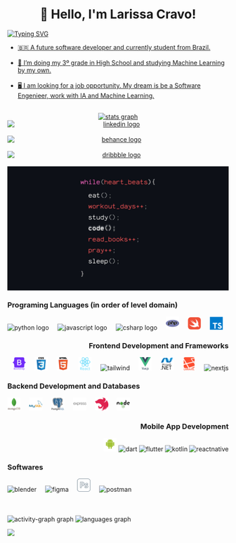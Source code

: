 <h1 align="center">👋 Hello, I'm Larissa Cravo!</h1>

<a href="https://git.io/typing-svg"><img src="https://readme-typing-svg.herokuapp.com?font=Fira+Code&size=19&duration=3500&pause=1000&color=ff6e97&width=587&separator=%3E&lines=System.out.println(%22Hello%2C+World!%22);%3ESELECT+nome++FROM+pessoas++WHERE+nome+%3D+'Larissa';" alt="Typing SVG" />

- 🇧🇷 A future software developer and currently student from Brazil.
    <br>
    <br>
- 📕 I’m doing my 3º grade in High School and studying Machine Learning by my own.
    <br>
    <br>
 - 🖥️ I am looking for a job opportunity. My dream is be a Software Engenieer, work with IA and Machine Learning.
    <br>
    <br>

   
<div align="center"">
  <img src="https://github-readme-stats.vercel.app/api?username=L4r1ss4Cr4v0&hide_title=false&hide_rank=false&show_icons=true&include_all_commits=true&count_private=true&disable_animations=false&theme=dracula&locale=en&hide_border=false" height="150" alt="stats graph"/>

  <a href="https://www.linkedin.com/in/larissa-cravo-154b66306/" target="_blank" style="display: flex; flex-direction: column;">
    <img src="https://img.shields.io/static/v1?message=LinkedIn&logo=linkedin&label=&color=0077B5&logoColor=white&labelColor=&style=for-the-badge" height="35" alt="linkedin logo">
  </a>

  <a href="https://www.behance.net/larissacravo1" target="_blank" style="display: flex; flex-direction: column;">
    <img src="https://img.shields.io/static/v1?message=Behance&logo=behance&label=&color=1769ff&logoColor=white&labelColor=&style=for-the-badge" height="35" alt="behance logo" />
  </a>
  
  <a href="https://dribbble.com/L4r1ss4_Cr4v0" target="_blank" style="display: flex; flex-direction: column;">
    <img src="https://img.shields.io/static/v1?message=Dribbble&logo=dribbble&label=&color=EA4C89&logoColor=white&labelColor=&style=for-the-badge" height="35" alt="dribbble logo"  />
  </a>
</div>





<img src="Img_Github.jpg" align="center"/>

<div align="left">

### Programing Languages (in order of level domain)
  
  <img src="https://cdn.jsdelivr.net/gh/devicons/devicon/icons/python/python-original.svg" height="30" alt="python logo"  />
  <img width="12" />
  <img src="https://cdn.jsdelivr.net/gh/devicons/devicon/icons/javascript/javascript-original.svg" height="30" alt="javascript logo"  />
  <img width="12" />
  <img src="https://cdn.jsdelivr.net/gh/devicons/devicon/icons/csharp/csharp-original.svg" height="30" alt="csharp logo"  />
  <img width="12" />
  <img src="https://raw.githubusercontent.com/devicons/devicon/master/icons/php/php-original.svg" height="30" alt="php logo"/>
  <img width="12" />
  <img src="https://raw.githubusercontent.com/devicons/devicon/master/icons/swift/swift-original.svg" height="30" alt="swift logo" /> 
  <img width="12" />
  <img src="https://raw.githubusercontent.com/devicons/devicon/master/icons/typescript/typescript-original.svg" height="30" alt="typescript logo"/>

</div>

<div align="right">

### Frontend Development and Frameworks
  
   <img src="https://raw.githubusercontent.com/devicons/devicon/master/icons/bootstrap/bootstrap-plain-wordmark.svg" height="30" alt="bootstrap"/>
   <img width="12" />
   <img src="https://raw.githubusercontent.com/devicons/devicon/master/icons/css3/css3-original-wordmark.svg" height="30" alt="css3"/>
   <img width="12" />
   <img src="https://raw.githubusercontent.com/devicons/devicon/master/icons/html5/html5-original-wordmark.svg" height="30" alt="html5"/>
   <img width="12" />
   <img src="https://raw.githubusercontent.com/devicons/devicon/master/icons/react/react-original-wordmark.svg" height="30" alt="react"/>
   <img width="12" />
   <img src="https://www.vectorlogo.zone/logos/tailwindcss/tailwindcss-icon.svg" height="30" alt="tailwind"/>
   <img width="12" />
   <img src="https://raw.githubusercontent.com/devicons/devicon/master/icons/vuejs/vuejs-original-wordmark.svg" height="30" alt="vuejs"/> 
   <img width="12" />
   <img src="https://raw.githubusercontent.com/devicons/devicon/master/icons/dot-net/dot-net-original-wordmark.svg" height="30" alt="dotnet" />
   <img width="12" />
   <img src="https://raw.githubusercontent.com/devicons/devicon/master/icons/laravel/laravel-plain-wordmark.svg" height="30" alt="laravel" />
   <img width="12" />
   <img src="https://cdn.worldvectorlogo.com/logos/nextjs-2.svg" height="30" alt="nextjs" />
</div>


<div align="left">

### Backend Development and Databases
  <img src="https://raw.githubusercontent.com/devicons/devicon/master/icons/mongodb/mongodb-original-wordmark.svg" height="30" alt="mongodb"/>
  <img width="12" />
  <img src="https://raw.githubusercontent.com/devicons/devicon/master/icons/mysql/mysql-original-wordmark.svg" height="30" alt="mysql" />
  <img width="12" />
  <img src="https://raw.githubusercontent.com/devicons/devicon/master/icons/postgresql/postgresql-original-wordmark.svg" height="30" alt="postgresql" /> 
  <img width="12" />
  <img src="https://raw.githubusercontent.com/devicons/devicon/master/icons/express/express-original-wordmark.svg" height="30" alt="express"/> 
  <img width="12" />
  <img src="https://raw.githubusercontent.com/devicons/devicon/master/icons/nestjs/nestjs-plain.svg" height="30" alt="nestjs"/>
  <img width="12" />
  <img src="https://raw.githubusercontent.com/devicons/devicon/master/icons/nodejs/nodejs-original-wordmark.svg" height="30" alt="nodejs"/> 
</div>

<div align="right">

### Mobile App Development
  <img src="https://raw.githubusercontent.com/devicons/devicon/master/icons/android/android-original-wordmark.svg" height="30" alt="android"/> 
  <img src="https://www.vectorlogo.zone/logos/dartlang/dartlang-icon.svg" height="30" alt="dart"/>
  <img src="https://www.vectorlogo.zone/logos/flutterio/flutterio-icon.svg" height="30" alt="flutter"/> 
  <img src="https://www.vectorlogo.zone/logos/kotlinlang/kotlinlang-icon.svg" height="30" alt="kotlin"/> 
  <img src="https://reactnative.dev/img/header_logo.svg" height="30" alt="reactnative"/>
</div>

<div align="left">

### Softwares
  <img src="https://download.blender.org/branding/community/blender_community_badge_white.svg" height="30" alt="blender" />
  <img width="12" />
  <img src="https://www.vectorlogo.zone/logos/figma/figma-icon.svg" height="30" alt="figma" />
  <img width="12" />
  <img src="https://raw.githubusercontent.com/devicons/devicon/master/icons/photoshop/photoshop-line.svg" height="30" alt="photoshop" />
  <img width="12" />
  <img src="https://www.vectorlogo.zone/logos/getpostman/getpostman-icon.svg" height="30" alt="postman" /> 
</div>
    
  <br>
  <br>
  <br>

<img src="https://github-readme-activity-graph.vercel.app/graph?username=L4r1ss4Cr4v0&radius=16&theme=dracula&area=true&order=5&hide_title=false" height="300" alt="activity-graph graph"  />
    
  <img src="https://github-readme-stats.vercel.app/api/top-langs?username=L4r1ss4Cr4v0&locale=en&hide_title=false&layout=compact&card_width=320&langs_count=5&theme=dracula&hide_border=false" height="150" alt="languages graph"  />
  

![](https://github-profile-trophy.vercel.app/?username=L4r1ss4Cr4v0&theme=dracula&no-frame=false&no-bg=false&margin-w=4)

